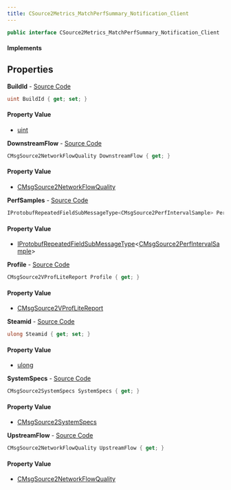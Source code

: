 ```yaml
---
title: CSource2Metrics_MatchPerfSummary_Notification_Client
---
```


```csharp
public interface CSource2Metrics_MatchPerfSummary_Notification_Client : ITypedProtobuf<CSource2Metrics_MatchPerfSummary_Notification_Client>, INativeHandle
```

#### Implements

## Properties

**BuildId** - [Source Code](https://github.com/swiftly-solution/swiftlys2/blob/main/managed/src/SwiftlyS2.Generated/Protobufs/Interfaces/CSource2Metrics_MatchPerfSummary_Notification_Client.cs#L19)

```csharp
uint BuildId { get; set; }
```

#### Property Value

- [uint](https://learn.microsoft.com/dotnet/api/system.uint32)

**DownstreamFlow** - [Source Code](https://github.com/swiftly-solution/swiftlys2/blob/main/managed/src/SwiftlyS2.Generated/Protobufs/Interfaces/CSource2Metrics_MatchPerfSummary_Notification_Client.cs#L22)

```csharp
CMsgSource2NetworkFlowQuality DownstreamFlow { get; }
```

#### Property Value

- [CMsgSource2NetworkFlowQuality](/docs/api/shared/protobufdefinitions/cmsgsource2networkflowquality)

**PerfSamples** - [Source Code](https://github.com/swiftly-solution/swiftlys2/blob/main/managed/src/SwiftlyS2.Generated/Protobufs/Interfaces/CSource2Metrics_MatchPerfSummary_Notification_Client.cs#L31)

```csharp
IProtobufRepeatedFieldSubMessageType<CMsgSource2PerfIntervalSample> PerfSamples { get; }
```

#### Property Value

- [IProtobufRepeatedFieldSubMessageType](/docs/api/shared/netmessages/iprotobufrepeatedfieldsubmessagetype-1)<[CMsgSource2PerfIntervalSample](/docs/api/shared/protobufdefinitions/cmsgsource2perfintervalsample)>

**Profile** - [Source Code](https://github.com/swiftly-solution/swiftlys2/blob/main/managed/src/SwiftlyS2.Generated/Protobufs/Interfaces/CSource2Metrics_MatchPerfSummary_Notification_Client.cs#L16)

```csharp
CMsgSource2VProfLiteReport Profile { get; }
```

#### Property Value

- [CMsgSource2VProfLiteReport](/docs/api/shared/protobufdefinitions/cmsgsource2vproflitereport)

**Steamid** - [Source Code](https://github.com/swiftly-solution/swiftlys2/blob/main/managed/src/SwiftlyS2.Generated/Protobufs/Interfaces/CSource2Metrics_MatchPerfSummary_Notification_Client.cs#L28)

```csharp
ulong Steamid { get; set; }
```

#### Property Value

- [ulong](https://learn.microsoft.com/dotnet/api/system.uint64)

**SystemSpecs** - [Source Code](https://github.com/swiftly-solution/swiftlys2/blob/main/managed/src/SwiftlyS2.Generated/Protobufs/Interfaces/CSource2Metrics_MatchPerfSummary_Notification_Client.cs#L13)

```csharp
CMsgSource2SystemSpecs SystemSpecs { get; }
```

#### Property Value

- [CMsgSource2SystemSpecs](/docs/api/shared/protobufdefinitions/cmsgsource2systemspecs)

**UpstreamFlow** - [Source Code](https://github.com/swiftly-solution/swiftlys2/blob/main/managed/src/SwiftlyS2.Generated/Protobufs/Interfaces/CSource2Metrics_MatchPerfSummary_Notification_Client.cs#L25)

```csharp
CMsgSource2NetworkFlowQuality UpstreamFlow { get; }
```

#### Property Value

- [CMsgSource2NetworkFlowQuality](/docs/api/shared/protobufdefinitions/cmsgsource2networkflowquality)

